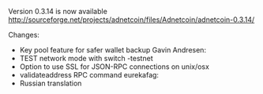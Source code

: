 Version 0.3.14 is now available
http://sourceforge.net/projects/adnetcoin/files/Adnetcoin/adnetcoin-0.3.14/

Changes:
* Key pool feature for safer wallet backup
Gavin Andresen:
* TEST network mode with switch -testnet
* Option to use SSL for JSON-RPC connections on unix/osx
* validateaddress RPC command
eurekafag:
* Russian translation
